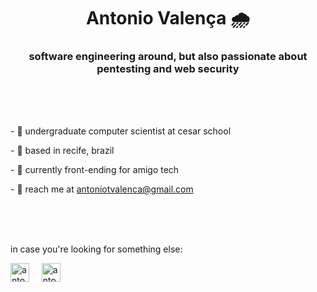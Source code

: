 <h1 align="center"> Antonio Valença 🌧 </h1>
<h3 align="center">software engineering around, but also passionate about pentesting and web security</h3>
<br>
<br>
<br>
<p>
- 🥢 undergraduate computer scientist at cesar school

\- 🥡 based in recife, brazil
  
\- 🍱 currently front-ending for amigo tech

\- 🍙 reach me at antoniotvalenca@gmail.com
</p>
<br>
<br>
<br>
<p>in case you're looking for something else:</p>

<p align="left">
  <a href="https://www.linkedin.com/in/antonio-valen%C3%A7a-7865511b1/"><img align="center" src="https://raw.githubusercontent.com/rahuldkjain/github-profile-readme-generator/master/src/images/icons/Social/linked-in-alt.svg" alt="antoniotvalenca" width="30" /></a>&nbsp&nbsp&nbsp&nbsp
  <a href="https://www.instagram.com/antoniotvalenca"><img align="center" src="https://raw.githubusercontent.com/rahuldkjain/github-profile-readme-generator/master/src/images/icons/Social/instagram.svg" alt="antoniotvalenca" width="30" /></a>
</p>
